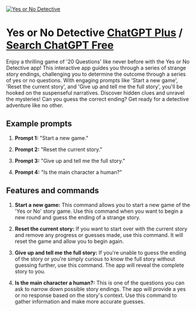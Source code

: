 
[![Yes or No Detective](https://files.oaiusercontent.com/file-yLGEPRI2gAx0HxU3OtT8qrD0?se=2123-10-18T15%3A24%3A45Z&sp=r&sv=2021-08-06&sr=b&rscc=max-age%3D31536000%2C%20immutable&rscd=attachment%3B%20filename%3Def08320a-e1cc-4f0c-aa2f-e4613cec9cec.png&sig=t8rFOSz3E%2BrAQx0XPitsxP9ldwEwtzsoZOHL7V1t3t4%3D)](https://chat.openai.com/g/g-lRngJYXok-yes-or-no-detective)

# Yes or No Detective [ChatGPT Plus](https://chat.openai.com/g/g-lRngJYXok-yes-or-no-detective) / [Search ChatGPT Free](https://gptcall.net/index.html#/?search=Yes%20or%20No%20Detective)

Enjoy a thrilling game of '20 Questions' like never before with the Yes or No Detective app! This interactive app guides you through a series of strange story endings, challenging you to determine the outcome through a series of yes or no questions. With engaging prompts like 'Start a new game', 'Reset the current story', and 'Give up and tell me the full story', you'll be hooked on the suspenseful narratives. Discover hidden clues and unravel the mysteries! Can you guess the correct ending? Get ready for a detective adventure like no other.

## Example prompts

1. **Prompt 1:** "Start a new game."

2. **Prompt 2:** "Reset the current story."

3. **Prompt 3:** "Give up and tell me the full story."

4. **Prompt 4:** "Is the main character a human?"

## Features and commands

1. **Start a new game:** This command allows you to start a new game of the 'Yes or No' story game. Use this command when you want to begin a new round and guess the ending of a strange story.

2. **Reset the current story:** If you want to start over with the current story and remove any progress or guesses made, use this command. It will reset the game and allow you to begin again.

3. **Give up and tell me the full story:** If you're unable to guess the ending of the story or you're simply curious to know the full story without guessing further, use this command. The app will reveal the complete story to you.

4. **Is the main character a human?:** This is one of the questions you can ask to narrow down possible story endings. The app will provide a yes or no response based on the story's context. Use this command to gather information and make more accurate guesses.


